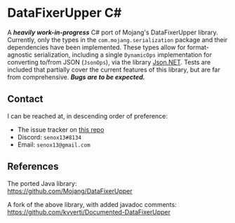 # **DataFixerUpper C#** #

A ***heavily work-in-progress*** C# port of Mojang's DataFixerUpper library. Currently,
only the types in the `com.mojang.serialization` package and their
dependencies have been implemented. These types allow for format-agnostic
serialization, including a single `DynamicOps` implementation for
converting to/from JSON (`JsonOps`), via the library [Json.NET](https://www.newtonsoft.com/json).
Tests are included that partially cover the current features of this library,
but are far from comprehensive. ***Bugs are to be expected.***

## Contact

I can be reached at, in descending order of preference:
* The issue tracker on [this repo](https://github.com/senox13/DataFixerUpper-CSharp)
* Discord: `senox13#8134`
* Email: `senox13@gmail.com`


## References

The ported Java library:  
https://github.com/Mojang/DataFixerUpper

A fork of the above library, with added javadoc comments:  
https://github.com/kvverti/Documented-DataFixerUpper
